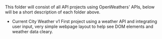 This folder will consist of all API projects using OpenWeathers' APIs, below will be a short description of each folder above.

* Current City Weather v1
First project using a weather API and integrating user input, very simple webpage layout to help see DOM elements and weather data cleary.